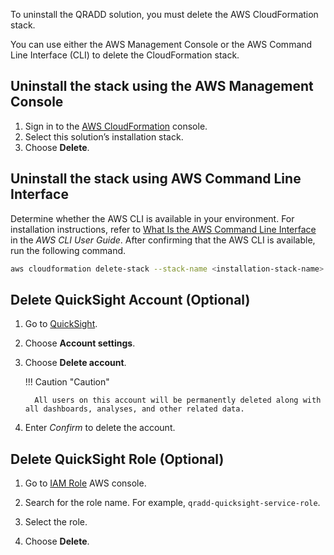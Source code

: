 To uninstall the QRADD solution, you must delete the AWS CloudFormation stack. 

You can use either the AWS Management Console or the AWS Command Line Interface (CLI) to delete the CloudFormation stack.

## Uninstall the stack using the AWS Management Console

1. Sign in to the [AWS CloudFormation][cloudformation-console] console.
2. Select this solution’s installation stack.
3. Choose **Delete**.

## Uninstall the stack using AWS Command Line Interface

Determine whether the AWS CLI is available in your environment. For installation instructions, refer to [What Is the AWS Command Line Interface][aws-cli] in the *AWS CLI User Guide*. After confirming that the AWS CLI is available, run the following command.

```bash
aws cloudformation delete-stack --stack-name <installation-stack-name> --region <aws-region>
```

## Delete QuickSight Account (Optional)

1. Go to [QuickSight](https://us-east-1.quicksight.aws.amazon.com/sn/admin).

2. Choose **Account settings**. 

3. Choose **Delete account**.

    !!! Caution "Caution"

         All users on this account will be permanently deleted along with all dashboards, analyses, and other related data. 

4. Enter *Confirm* to delete the account.

## Delete QuickSight Role (Optional)

1. Go to [IAM Role](https://console.aws.amazon.com/iamv2/home#/roles) AWS console.

2. Search for the role name. For example, `qradd-quicksight-service-role`.

3. Select the role.

4. Choose **Delete**.

[cloudformation-console]: https://console.aws.amazon.com/cloudformation/home
[aws-cli]: https://docs.aws.amazon.com/cli/latest/userguide/cli-chap-welcome.html
